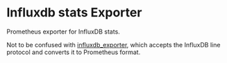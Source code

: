 # Influxdb stats Exporter
Prometheus exporter for InfluxDB stats.

Not to be confused with [influxdb_exporter](https://github.com/prometheus/influxdb_exporter/), which accepts the InfluxDB line protocol and converts it to Prometheus format.